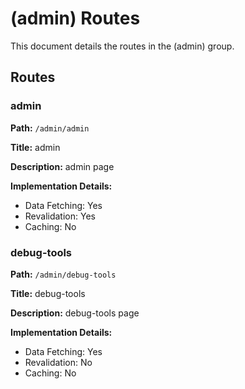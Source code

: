 # (admin) Routes

This document details the routes in the (admin) group.

## Routes

### admin

**Path:** `/admin/admin`

**Title:** admin

**Description:** admin page

**Implementation Details:**

- Data Fetching: Yes
- Revalidation: Yes
- Caching: No

### debug-tools

**Path:** `/admin/debug-tools`

**Title:** debug-tools

**Description:** debug-tools page

**Implementation Details:**

- Data Fetching: Yes
- Revalidation: No
- Caching: No
